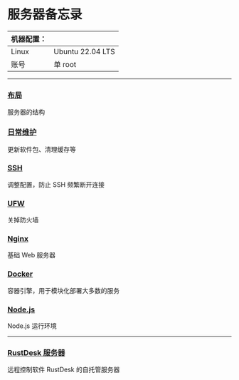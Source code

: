 # 服务器备忘录
| 机器配置： |                  |
| ---------- | ---------------- |
| Linux      | Ubuntu 22.04 LTS |
| 账号       | 单 root          |

 ---

### [布局](stack.md)
服务器的结构

### [日常维护](maintain.md)
更新软件包、清理缓存等

### [SSH](ssh.md)
调整配置，防止 SSH 频繁断开连接

### [UFW](ufw.md)
关掉防火墙

### [Nginx](nginx.md)
基础 Web 服务器

### [Docker](docker.md)
容器引擎，用于模块化部署大多数的服务

### [Node.js](node.md)
Node.js 运行环境

 ---

### [RustDesk 服务器](rustdesk.md)
远程控制软件 RustDesk 的自托管服务器
